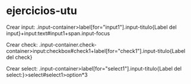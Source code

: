 # ejercicios-utu

Crear input:
.input-container>label[for="input1"].input-titulo{Label del input}+input:text#input1+span.input-focus

Crear check:
.input-container.check-container>input:checkbox#check1+label[for="check1"].input-titulo{Label del check}

Crear select:
.input-container>label[for="select1"].input-titulo{Label del select:}>select#select1>option\*3

